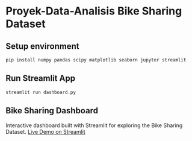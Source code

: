 # Proyek-Data-Analisis Bike Sharing Dataset
## Setup environment
  ```
  pip install numpy pandas scipy matplotlib seaborn jupyter streamlit
  ```
  
## Run Streamlit App
  ```
  streamlit run dashboard.py
  ```
## Bike Sharing Dashboard

Interactive dashboard built with Streamlit for exploring the Bike Sharing Dataset.
[Live Demo on Streamlit](https://dashboardpy-pk9c6buxsepqvcwpvveazv.streamlit.app/) 
